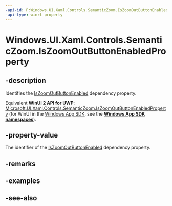 ```yaml
---
-api-id: P:Windows.UI.Xaml.Controls.SemanticZoom.IsZoomOutButtonEnabledProperty
-api-type: winrt property
---
```


<!-- Property syntax
public Windows.UI.Xaml.DependencyProperty IsZoomOutButtonEnabledProperty { get; }
-->

# Windows.UI.Xaml.Controls.SemanticZoom.IsZoomOutButtonEnabledProperty

## -description
Identifies the [IsZoomOutButtonEnabled](semanticzoom_iszoomoutbuttonenabled.md) dependency property.

Equivalent **WinUI 2 API for UWP**: [Microsoft.UI.Xaml.Controls.SemanticZoom.IsZoomOutButtonEnabledProperty](/windows/winui/api/microsoft.ui.xaml.controls.semanticzoom.iszoomoutbuttonenabledproperty) (for WinUI in the [Windows App SDK](/windows/apps/windows-app-sdk/), see the **[Windows App SDK namespaces](/windows/windows-app-sdk/api/winrt/)**).

## -property-value
The identifier of the [IsZoomOutButtonEnabled](semanticzoom_iszoomoutbuttonenabled.md) dependency property.

## -remarks

## -examples

## -see-also
